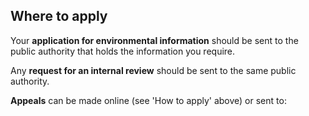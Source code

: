 ##  Where to apply

Your **application for environmental information** should be sent to the
public authority that holds the information you require.

Any **request for an internal review** should be sent to the same public
authority.

**Appeals** can be made online (see 'How to apply' above) or sent to:
